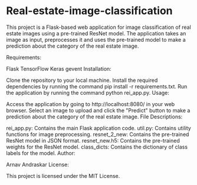# Real-estate-image-classification

This project is a Flask-based web application for image classification of real estate images using a pre-trained ResNet model. The application takes an image as input, preprocesses it and uses the pre-trained model to make a prediction about the category of the real estate image.

Requirements:

Flask
TensorFlow
Keras
gevent
Installation:

Clone the repository to your local machine.
Install the required dependencies by running the command pip install -r requirements.txt.
Run the application by running the command python rei_app.py.
Usage:

Access the application by going to http://localhost:8080/ in your web browser.
Select an image to upload and click the "Predict" button to make a prediction about the category of the real estate image.
File Descriptions:

rei_app.py: Contains the main Flask application code.
util.py: Contains utility functions for image preprocessing.
resnet_2_new: Contains the pre-trained ResNet model in JSON format.
resnet_new.h5: Contains the pre-trained weights for the ResNet model.
class_dicts: Contains the dictionary of class labels for the model.
Author:

Arnav Andraskar
License:

This project is licensed under the MIT License.
